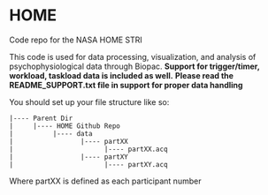 # HOME

Code repo for the NASA HOME STRI 

This code is used for data processing, visualization, and analysis of psychophysiological data through Biopac. 
**Support for trigger/timer, workload, taskload data is included as well.**
**Please read the README_SUPPORT.txt file in support for proper data handling**

You should set up your file structure like so:

```.
|---- Parent Dir
|     |---- HOME Github Repo
|          |---- data
|                 |---- partXX
|                       |---- partXX.acq
|                 |---- partXY
|                       |---- partXY.acq

```



Where partXX is defined as each participant number
